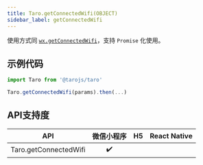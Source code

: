 ```yaml
---
title: Taro.getConnectedWifi(OBJECT)
sidebar_label: getConnectedWifi
---
```



使用方式同 [`wx.getConnectedWifi`](https://developers.weixin.qq.com/miniprogram/dev/api/wx.getConnectedWifi.html)，支持 `Promise` 化使用。

## 示例代码

```jsx
import Taro from '@tarojs/taro'

Taro.getConnectedWifi(params).then(...)
```

## API支持度


| API | 微信小程序 | H5 | React Native |
| :-: | :-: | :-: | :-: |
| Taro.getConnectedWifi | ✔️ |  |  |

